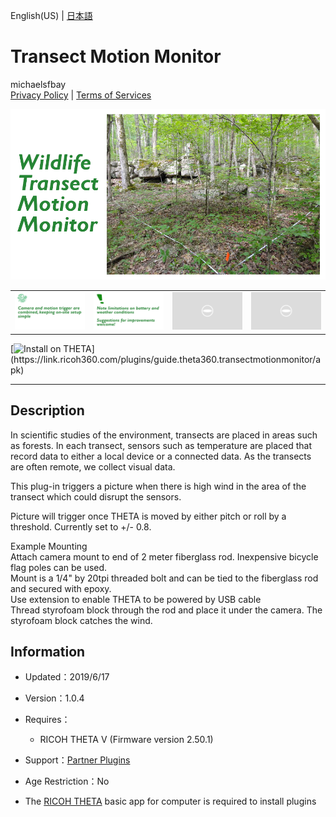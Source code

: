 English(US) | [日本語](README.ja.md)

# Transect Motion Monitor
michaelsfbay  
[Privacy Policy](../../README.md#privacy-policy) | [Terms of Services](../../README.md#terms-of-services)

<div align="center">
 <img src="1.png">

 <table>
  <tr>
   <td><img src="2.png"></td>
   <td><img src="3.png"></td>
   <td><img src="../../resources/common/img/noimg.png"></td>
   <td><img src="../../resources/common/img/noimg.png"></td>
  </tr>
 </table>
</div>

[![Install on THETA](https://assets.ricoh360.com/image/upload/v1/front/theta/install-button.svg?)](https://link.ricoh360.com/plugins/guide.theta360.transectmotionmonitor/apk)

***

## Description
In scientific studies of the environment, transects are placed in areas such as forests. In each transect, sensors such as temperature are placed that record data to either a local device or a connected data. As the transects are often remote, we collect visual data.  
  
This plug-in triggers a picture when there is high wind in the area of the transect which could disrupt the sensors.  
  
Picture will trigger once THETA is moved by either pitch or roll by a threshold. Currently set to +/- 0.8.  
  
Example Mounting  
Attach camera mount to end of 2 meter fiberglass rod. Inexpensive bicycle flag poles can be used.  
Mount is a 1/4" by 20tpi threaded bolt and can be tied to the fiberglass rod and secured with epoxy.  
Use extension to enable THETA to be powered by USB cable  
Thread styrofoam block through the rod and place it under the camera. The styrofoam block catches the wind.  
  
  
## Information
  * Updated：2019/6/17
  * Version：1.0.4
  * Requires：
    * RICOH THETA V (Firmware version 2.50.1)
  * Support：[Partner Plugins](https://community.theta360.guide/t/wildlife-transect-motion-monitor-by-michael-li/4492)
  * Age Restriction：No

* The [RICOH THETA](https://theta360.com/ja/about/application/pc.html#app-detail-01) basic app for computer is required to install plugins
